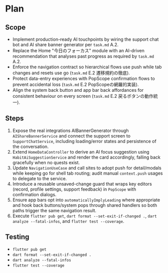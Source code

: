 # Plan

## Scope
- Implement production-ready AI touchpoints by wiring the support chat bot and AI share banner generator per `task.md` A.2.
- Replace the Home "今日のフォーカス" module with an AI-driven recommendation that analyses past progress as required by `task.md` A.2.
- Enforce the navigation contract so hierarchical flows use push while tab changes and resets use go (`task.md` E.2 遷移規約の徹底).
- Protect data-entry experiences with PopScope confirmation flows to prevent accidental loss (`task.md` E.2 PopScopeの網羅的実装).
- Align the system back button and app bar back affordances for consistent behaviour on every screen (`task.md` E.2 戻るボタンの動作統一).

## Steps
1. Expose the real integrations AIBannerGenerator through `AIShareBannerService` and connect the support screen to `SupportChatService`, including loading/error states and persistence of the conversation.
2. Extend `HomeDataController` to derive an AI focus suggestion using `HabitAiSuggestionService` and render the card accordingly, falling back gracefully when no quests exist.
3. Update `NavigationUseCase` and call sites to adopt push for detail/modals while keeping go for shell tab routing; audit manual `context.push` usages to delegate to the service.
4. Introduce a reusable unsaved-change guard that wraps key editors (record, profile settings, support feedback) in `PopScope` with confirmation dialogs.
5. Ensure app bars opt into `automaticallyImplyLeading` where appropriate and hook back buttons/system pops through shared handlers so both paths trigger the same navigation result.
6. Execute `flutter pub get`, `dart format --set-exit-if-changed .`, `dart analyze --fatal-infos`, and `flutter test --coverage`.

## Testing
- `flutter pub get`
- `dart format --set-exit-if-changed .`
- `dart analyze --fatal-infos`
- `flutter test --coverage`
